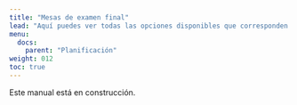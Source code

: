 ```yaml
---
title: "Mesas de examen final"
lead: "Aquí puedes ver todas las opciones disponibles que corresponden a las mesas de examen final."
menu:
  docs:
    parent: "Planificación"
weight: 012
toc: true
---
```


Este manual está en construcción.